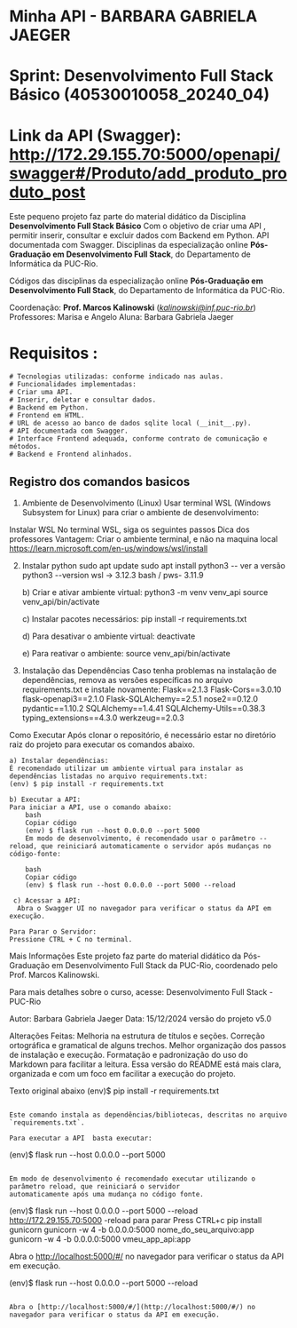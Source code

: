 # Minha API - BARBARA GABRIELA JAEGER
# Sprint: Desenvolvimento Full Stack Básico (40530010058_20240_04)
# 
# Link da API (Swagger): http://172.29.155.70:5000/openapi/swagger#/Produto/add_produto_produto_post

Este pequeno projeto faz parte do material didático da Disciplina **Desenvolvimento Full Stack Básico** 
Com o objetivo de criar uma API , permitir inserir, consultar e excluir dados com Backend em Python.
API documentada com Swagger.
Disciplinas da especialização online **Pós-Graduação em Desenvolvimento Full Stack**, do Departamento de Informática da PUC-Rio.

Códigos das disciplinas da especialização online **Pós-Graduação em Desenvolvimento Full Stack**, do Departamento de Informática da PUC-Rio.

Coordenação: **Prof. Marcos Kalinowski** (*kalinowski@inf.puc-rio.br*)
Professores: Marisa e Angelo
Aluna: Barbara Gabriela Jaeger

# Requisitos :
    # Tecnologias utilizadas: conforme indicado nas aulas.
    # Funcionalidades implementadas:
    # Criar uma API.
    # Inserir, deletar e consultar dados.
    # Backend em Python.
    # Frontend em HTML.
    # URL de acesso ao banco de dados sqlite local (__init__.py).
    # API documentada com Swagger.
    # Interface Frontend adequada, conforme contrato de comunicação e métodos.
    # Backend e Frontend alinhados.
    
##  Registro dos comandos basicos
1. Ambiente de Desenvolvimento (Linux)
Usar terminal WSL (Windows Subsystem for Linux) para criar o ambiente de desenvolvimento:

Instalar WSL
No terminal WSL, siga os seguintes passos
   Dica dos professores
   Vantagem: Criar o ambiente terminal, e não na maquina local
   https://learn.microsoft.com/en-us/windows/wsl/install

2. Instalar python
    sudo apt update
    sudo apt install python3
    -- ver a versão
    python3 --version
    wsl ->   3.12.3
    bash / pws- 3.11.9

    b) Criar e ativar ambiente virtual:
    python3 -m venv venv_api
    source venv_api/bin/activate
   
   c) Instalar pacotes necessários:
   pip install -r requirements.txt

   d) Para desativar o ambiente virtual:
   deactivate

   e) Para reativar o ambiente:
   source venv_api/bin/activate

2. Instalação das Dependências
Caso tenha problemas na instalação de dependências, remova as versões específicas no arquivo requirements.txt e instale novamente:
Flask==2.1.3
Flask-Cors==3.0.10
flask-openapi3==2.1.0
Flask-SQLAlchemy==2.5.1
nose2==0.12.0
pydantic==1.10.2
SQLAlchemy==1.4.41
SQLAlchemy-Utils==0.38.3
typing_extensions==4.3.0
werkzeug==2.0.3

Como Executar
Após clonar o repositório, é necessário estar no diretório raiz do projeto para executar os comandos abaixo.

    a) Instalar dependências:
    É recomendado utilizar um ambiente virtual para instalar as dependências listadas no arquivo requirements.txt:
    (env) $ pip install -r requirements.txt

    b) Executar a API:
    Para iniciar a API, use o comando abaixo:
        bash
        Copiar código
        (env) $ flask run --host 0.0.0.0 --port 5000
        Em modo de desenvolvimento, é recomendado usar o parâmetro --reload, que reiniciará automaticamente o servidor após mudanças no código-fonte:

        bash
        Copiar código
        (env) $ flask run --host 0.0.0.0 --port 5000 --reload

     c) Acessar a API:
      Abra o Swagger UI no navegador para verificar o status da API em execução.

    Para Parar o Servidor:
    Pressione CTRL + C no terminal.

Mais Informações
Este projeto faz parte do material didático da Pós-Graduação em Desenvolvimento Full Stack da PUC-Rio, coordenado pelo Prof. Marcos Kalinowski.

Para mais detalhes sobre o curso, acesse:
Desenvolvimento Full Stack - PUC-Rio

Autor: Barbara Gabriela Jaeger
Data: 15/12/2024 versão do projeto v5.0

Alterações Feitas:
    Melhoria na estrutura de títulos e seções.
    Correção ortográfica e gramatical de alguns trechos.
    Melhor organização dos passos de instalação e execução.
    Formatação e padronização do uso do Markdown para facilitar a leitura.
    Essa versão do README está mais clara, organizada e com um foco em facilitar a execução do projeto.

Texto original abaixo
(env)$ pip install -r requirements.txt
```

Este comando instala as dependências/bibliotecas, descritas no arquivo `requirements.txt`.

Para executar a API  basta executar:

```
(env)$ flask run --host 0.0.0.0 --port 5000
```

Em modo de desenvolvimento é recomendado executar utilizando o parâmetro reload, que reiniciará o servidor
automaticamente após uma mudança no código fonte. 
```
(env)$ flask run --host 0.0.0.0 --port 5000 --reload
http://172.29.155.70:5000 -reload
para parar Press CTRL+c
pip install gunicorn
gunicorn -w 4 -b 0.0.0.0:5000 nome_do_seu_arquivo:app
gunicorn -w 4 -b 0.0.0.0:5000 vmeu_app_api:app


Abra o [http://localhost:5000/#/](http://localhost:5000/#/) no navegador para verificar o status da API em execução.

(env)$ flask run --host 0.0.0.0 --port 5000 --reload
```

Abra o [http://localhost:5000/#/](http://localhost:5000/#/) no navegador para verificar o status da API em execução.
